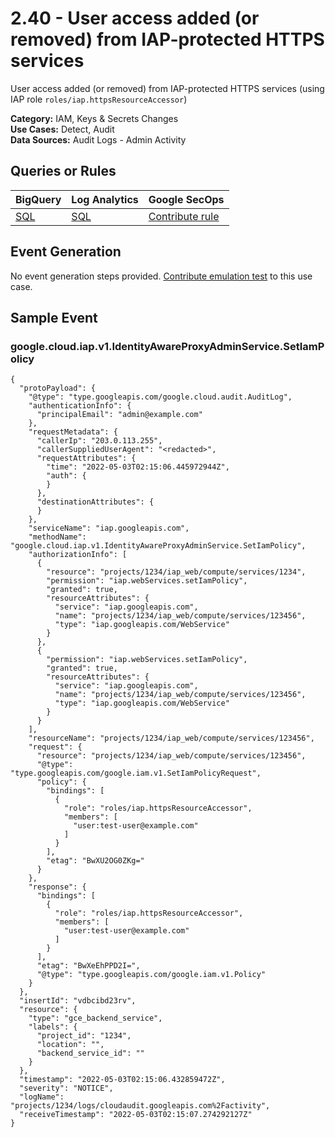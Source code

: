 # 2.40 - User access added (or removed) from IAP-protected HTTPS services
User access added (or removed) from IAP-protected HTTPS services (using IAP role `roles/iap.httpsResourceAccessor`)


**Category:** IAM, Keys & Secrets Changes
</br>
**Use Cases:** Detect, Audit
</br>
**Data Sources:** Audit Logs - Admin Activity
</br>



## Queries or Rules
BigQuery | Log Analytics | Google SecOps
--- | --- | ---
[SQL](../../backends/bigquery/sql/2_40_user_access_modified_in_IAP.sql) | [SQL](../../backends/log_analytics/sql/2_40_user_access_modified_in_IAP.sql) | [Contribute rule](../../CONTRIBUTING.md)

## Event Generation
No event generation steps provided. [Contribute emulation test](../../CONTRIBUTING.md) to this use case.

## Sample Event


### google.cloud.iap.v1.IdentityAwareProxyAdminService.SetIamPolicy
```
{
  "protoPayload": {
    "@type": "type.googleapis.com/google.cloud.audit.AuditLog",
    "authenticationInfo": {
      "principalEmail": "admin@example.com"
    },
    "requestMetadata": {
      "callerIp": "203.0.113.255",
      "callerSuppliedUserAgent": "<redacted>",
      "requestAttributes": {
        "time": "2022-05-03T02:15:06.445972944Z",
        "auth": {
        }
      },
      "destinationAttributes": {
      }
    },
    "serviceName": "iap.googleapis.com",
    "methodName": "google.cloud.iap.v1.IdentityAwareProxyAdminService.SetIamPolicy",
    "authorizationInfo": [
      {
        "resource": "projects/1234/iap_web/compute/services/1234",
        "permission": "iap.webServices.setIamPolicy",
        "granted": true,
        "resourceAttributes": {
          "service": "iap.googleapis.com",
          "name": "projects/1234/iap_web/compute/services/123456",
          "type": "iap.googleapis.com/WebService"
        }
      },
      {
        "permission": "iap.webServices.setIamPolicy",
        "granted": true,
        "resourceAttributes": {
          "service": "iap.googleapis.com",
          "name": "projects/1234/iap_web/compute/services/123456",
          "type": "iap.googleapis.com/WebService"
        }
      }
    ],
    "resourceName": "projects/1234/iap_web/compute/services/123456",
    "request": {
      "resource": "projects/1234/iap_web/compute/services/123456",
      "@type": "type.googleapis.com/google.iam.v1.SetIamPolicyRequest",
      "policy": {
        "bindings": [
          {
            "role": "roles/iap.httpsResourceAccessor",
            "members": [
              "user:test-user@example.com"
            ]
          }
        ],
        "etag": "BwXU2OG0ZKg="
      }
    },
    "response": {
      "bindings": [
        {
          "role": "roles/iap.httpsResourceAccessor",
          "members": [
            "user:test-user@example.com"
          ]
        }
      ],
      "etag": "BwXeEhPPD2I=",
      "@type": "type.googleapis.com/google.iam.v1.Policy"
    }
  },
  "insertId": "vdbcibd23rv",
  "resource": {
    "type": "gce_backend_service",
    "labels": {
      "project_id": "1234",
      "location": "",
      "backend_service_id": ""
    }
  },
  "timestamp": "2022-05-03T02:15:06.432859472Z",
  "severity": "NOTICE",
  "logName": "projects/1234/logs/cloudaudit.googleapis.com%2Factivity",
  "receiveTimestamp": "2022-05-03T02:15:07.274292127Z"
}
```


